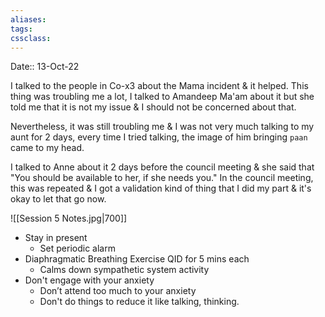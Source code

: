 ```yaml
---
aliases:
tags: 
cssclass:
---
```


Date:: 13-Oct-22

I talked to the people in Co-x3 about the Mama incident & it helped.
This thing was troubling me a lot, I talked to Amandeep Ma'am about it but she told me that it is not my issue & I should not be concerned about that.

Nevertheless, it was still troubling me & I was not very much talking to my aunt for 2 days, every time I tried talking, the image of him bringing `paan` came to my head. 

I talked to Anne about it 2 days before the council meeting & she said that "You should be available to her, if she needs you."
In the council meeting, this was repeated & I got a validation kind of thing that I did my part & it's okay to let that go now.

![[Session 5 Notes.jpg|700]]

- Stay in present
	- Set periodic alarm
- Diaphragmatic Breathing Exercise QID for 5 mins each
	- Calms down sympathetic system activity
- Don't engage with your anxiety
	- Don’t attend too much to your anxiety
	- Don't do things to reduce it like talking, thinking.

